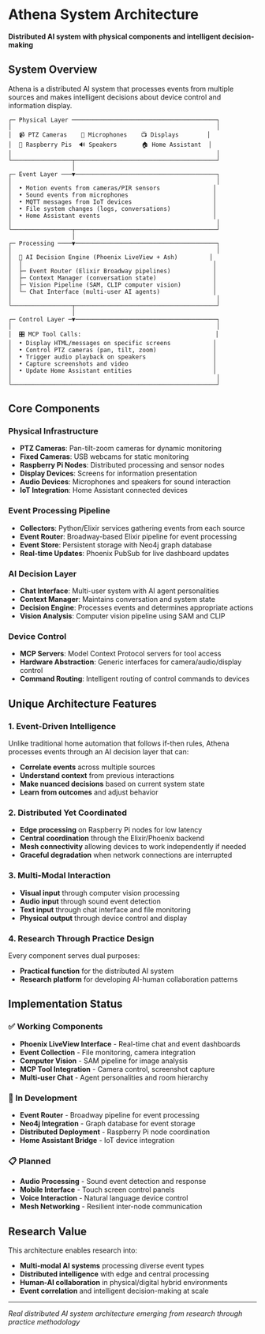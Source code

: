 # Athena System Architecture

**Distributed AI system with physical components and intelligent decision-making**

## System Overview

Athena is a distributed AI system that processes events from multiple sources and makes intelligent decisions about device control and information display.

```
┌─ Physical Layer ─────────────────────────────────────────┐
│                                                          │
│  📹 PTZ Cameras    🎤 Microphones    📺 Displays        │
│  📱 Raspberry Pis  🔊 Speakers       🏠 Home Assistant  │
│                                                          │
└─────────────────┬────────────────────────────────────────┘
                  │
┌─ Event Layer ───▼────────────────────────────────────────┐
│                                                          │
│  • Motion events from cameras/PIR sensors               │
│  • Sound events from microphones                        │
│  • MQTT messages from IoT devices                       │ 
│  • File system changes (logs, conversations)            │
│  • Home Assistant events                                │
│                                                          │
└─────────────────┬────────────────────────────────────────┘
                  │
┌─ Processing ────▼────────────────────────────────────────┐
│                                                          │
│  🧠 AI Decision Engine (Phoenix LiveView + Ash)         │
│  │                                                      │
│  ├─ Event Router (Elixir Broadway pipelines)            │
│  ├─ Context Manager (conversation state)                │
│  ├─ Vision Pipeline (SAM, CLIP computer vision)         │
│  └─ Chat Interface (multi-user AI agents)               │
│                                                          │
└─────────────────┬────────────────────────────────────────┘
                  │
┌─ Control Layer ─▼────────────────────────────────────────┐
│                                                          │
│  🎛️ MCP Tool Calls:                                      │
│  • Display HTML/messages on specific screens            │
│  • Control PTZ cameras (pan, tilt, zoom)                │
│  • Trigger audio playback on speakers                   │
│  • Capture screenshots and video                        │
│  • Update Home Assistant entities                       │
│                                                          │
└──────────────────────────────────────────────────────────┘
```

## Core Components

### Physical Infrastructure
- **PTZ Cameras**: Pan-tilt-zoom cameras for dynamic monitoring
- **Fixed Cameras**: USB webcams for static monitoring
- **Raspberry Pi Nodes**: Distributed processing and sensor nodes
- **Display Devices**: Screens for information presentation
- **Audio Devices**: Microphones and speakers for sound interaction
- **IoT Integration**: Home Assistant connected devices

### Event Processing Pipeline
- **Collectors**: Python/Elixir services gathering events from each source
- **Event Router**: Broadway-based Elixir pipeline for event processing  
- **Event Store**: Persistent storage with Neo4j graph database
- **Real-time Updates**: Phoenix PubSub for live dashboard updates

### AI Decision Layer
- **Chat Interface**: Multi-user system with AI agent personalities
- **Context Manager**: Maintains conversation and system state
- **Decision Engine**: Processes events and determines appropriate actions
- **Vision Analysis**: Computer vision pipeline using SAM and CLIP

### Device Control
- **MCP Servers**: Model Context Protocol servers for tool access
- **Hardware Abstraction**: Generic interfaces for camera/audio/display control
- **Command Routing**: Intelligent routing of control commands to devices

## Unique Architecture Features

### 1. Event-Driven Intelligence
Unlike traditional home automation that follows if-then rules, Athena processes events through an AI decision layer that can:
- **Correlate events** across multiple sources
- **Understand context** from previous interactions  
- **Make nuanced decisions** based on current system state
- **Learn from outcomes** and adjust behavior

### 2. Distributed Yet Coordinated
- **Edge processing** on Raspberry Pi nodes for low latency
- **Central coordination** through the Elixir/Phoenix backend
- **Mesh connectivity** allowing devices to work independently if needed
- **Graceful degradation** when network connections are interrupted

### 3. Multi-Modal Interaction
- **Visual input** through computer vision processing
- **Audio input** through sound event detection
- **Text input** through chat interface and file monitoring
- **Physical output** through device control and display

### 4. Research Through Practice Design
Every component serves dual purposes:
- **Practical function** for the distributed AI system
- **Research platform** for developing AI-human collaboration patterns

## Implementation Status

### ✅ Working Components
- **Phoenix LiveView Interface** - Real-time chat and event dashboards
- **Event Collection** - File monitoring, camera integration
- **Computer Vision** - SAM pipeline for image analysis
- **MCP Tool Integration** - Camera control, screenshot capture
- **Multi-user Chat** - Agent personalities and room hierarchy

### 🔄 In Development  
- **Event Router** - Broadway pipeline for event processing
- **Neo4j Integration** - Graph database for event storage
- **Distributed Deployment** - Raspberry Pi node coordination
- **Home Assistant Bridge** - IoT device integration

### 📋 Planned
- **Audio Processing** - Sound event detection and response
- **Mobile Interface** - Touch screen control panels
- **Voice Interaction** - Natural language device control
- **Mesh Networking** - Resilient inter-node communication

## Research Value

This architecture enables research into:
- **Multi-modal AI systems** processing diverse event types
- **Distributed intelligence** with edge and central processing
- **Human-AI collaboration** in physical/digital hybrid environments
- **Event correlation** and intelligent decision-making at scale

---

*Real distributed AI system architecture emerging from research through practice methodology*

